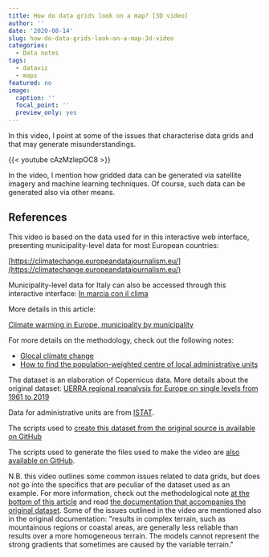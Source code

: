 ```yaml
---
title: How do data grids look on a map? [3D video]
author: ''
date: '2020-08-14'
slug: how-do-data-grids-look-on-a-map-3d-video
categories:
  - Data notes
tags:
  - dataviz
  - maps
featured: no
image:
  caption: ''
  focal_point: ''
  preview_only: yes
---
```


In this video, I point at some of the issues that characterise data grids and that may generate misunderstandings. 

{{< youtube cAzMzIepOC8 >}}

In the video, I mention how gridded data can be generated via satellite imagery and machine learning techniques. Of course, such data can be generated also via other means.

## References

This video is based on the data used for in this interactive web interface, presenting municipality-level data for most European countries:

[https://climatechange.europeandatajournalism.eu/](https://climatechange.europeandatajournalism.eu/)

Municipality-level data for Italy can also be accessed through this interactive interface: [In marcia con il clima](https://datavis.europeandatajournalism.eu/obct/marciaclima/)

More details in this article:

[Climate warming in Europe, municipality by municipality](https://www.europeandatajournalism.eu/eng/News/Data-news/Climate-warming-in-Europe-municipality-by-municipality)


For more details on the methodology, check out the following notes:

- [Glocal climate change](https://medium.com/european-data-journalism-network/glocal-climate-change-2071830aa640)
- [How to find the population-weighted centre of local administrative units](https://medium.com/european-data-journalism-network/how-to-find-the-population-weighted-centre-of-local-administrative-units-a0d198fc91f7)

The dataset is an elaboration of Copernicus data. More details about the original dataset: 
[UERRA regional reanalysis for Europe on single levels from 1961 to 2019](https://cds.climate.copernicus.eu/cdsapp#!/dataset/reanalysis-uerra-europe-single-levels)

Data for administrative units are from [ISTAT](https://www.istat.it/it/archivio/222527).

The scripts used to [create this dataset from the original source is available on GitHub](https://github.com/giocomai/mescan_surfex_2m)

The scripts used to generate the files used to make the video are [also available on GitHub](https://github.com/giocomai/google_earth_studio_with_R_mescan_surfex_2m).



N.B. this video outlines some common issues related to data grids, but does not go into the specifics that are peculiar of the dataset used as an example. For more information, check out the methodological note [at the bottom of this article](https://www.europeandatajournalism.eu/eng/News/Data-news/Climate-warming-in-Europe-municipality-by-municipality) and read [the documentation that accompanies the original dataset](
https://cds.climate.copernicus.eu/cdsapp#!/dataset/reanalysis-uerra-europe-single-levels?tab=doc). Some of the issues outlined in the video are mentioned also in the original documentation: "results in complex terrain, such as mountainous regions or coastal areas, are generally less reliable than results over a more homogeneous terrain. The models cannot represent the strong gradients that sometimes are caused by the variable terrain."


